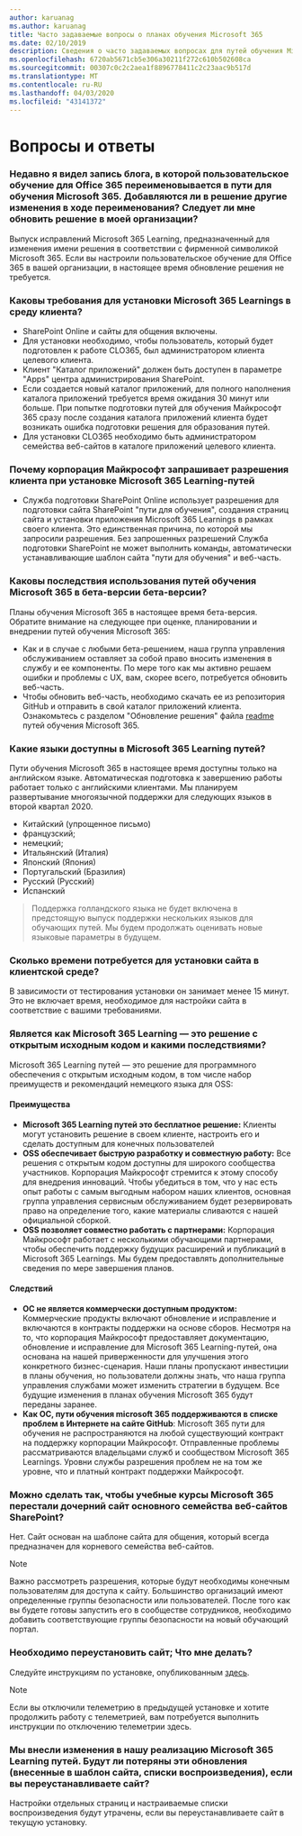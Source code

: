 ```yaml
---
author: karuanag
ms.author: karuanag
title: Часто задаваемые вопросы о планах обучения Microsoft 365
ms.date: 02/10/2019
description: Сведения о часто задаваемых вопросах для путей обучения Microsoft 365
ms.openlocfilehash: 6720ab5671cb5e306a30211f272c610b502608ca
ms.sourcegitcommit: 00307c0c2c2aea1f8896778411c2c23aac9b517d
ms.translationtype: MT
ms.contentlocale: ru-RU
ms.lasthandoff: 04/03/2020
ms.locfileid: "43141372"
---
```

# <a name="frequently-asked-questions"></a>Вопросы и ответы

### <a name="i-recently-saw-a-blog-post-that-custom-learning-for-office-365-is-being-renamed-to-microsoft-365-learning-pathways-are-there-other-changes-being-added-to-the-solution-as-part-of-the-renaming-effort-should-i-update-the-solution-in-my-organization"></a>Недавно я видел запись блога, в которой пользовательское обучение для Office 365 переименовывается в пути для обучения Microsoft 365. Добавляются ли в решение другие изменения в ходе переименования? Следует ли мне обновить решение в моей организации?

Выпуск исправлений Microsoft 365 Learning, предназначенный для изменения имени решения в соответствии с фирменной символикой Microsoft 365. Если вы настроили пользовательское обучение для Office 365 в вашей организации, в настоящее время обновление решения не требуется.  

### <a name="what-are-the-requirements-for-installing-microsoft-365-learning-pathways-into-my-tenant-environment"></a>Каковы требования для установки Microsoft 365 Learnings в среду клиента?

- SharePoint Online и сайты для общения включены.
- Для установки необходимо, чтобы пользователь, который будет подготовлен к работе CLO365, был администратором клиента целевого клиента.
- Клиент "Каталог приложений" должен быть доступен в параметре "Apps" центра администрирования SharePoint.
- Если создается новый каталог приложений, для полного наполнения каталога приложений требуется время ожидания 30 минут или больше. При попытке подготовки путей для обучения Майкрософт 365 сразу после создания каталога приложений клиента будет возникать ошибка подготовки решения для образования путей. 
- Для установки CLO365 необходимо быть администратором семейства веб-сайтов в каталоге приложений целевого клиента.

### <a name="why-is-microsoft-asking-for-tenant-permissions-when-installing-microsoft-365-learning-pathways"></a>Почему корпорация Майкрософт запрашивает разрешения клиента при установке Microsoft 365 Learning-путей 

- Служба подготовки SharePoint Online использует разрешения для подготовки сайта SharePoint "пути для обучения", создания страниц сайта и установки приложения Microsoft 365 Learnings в рамках своего клиента. Это единственная причина, по которой мы запросили разрешения. Без запрошенных разрешений Служба подготовки SharePoint не может выполнить команды, автоматически устанавливающие шаблон сайта "пути для обучения" и веб-часть. 

### <a name="what-are-the-implications-of-microsoft-365-learning-pathways-being-in-a-beta-preview"></a>Каковы последствия использования путей обучения Microsoft 365 в бета-версии бета-версии? 

Планы обучения Microsoft 365 в настоящее время бета-версия. Обратите внимание на следующее при оценке, планировании и внедрении путей обучения Microsoft 365:

- Как и в случае с любыми бета-решением, наша группа управления обслуживанием оставляет за собой право вносить изменения в службу и ее компоненты. По мере того как мы активно решаем ошибки и проблемы с UX, вам, скорее всего, потребуется обновить веб-часть.
- Чтобы обновить веб-часть, необходимо скачать ее из репозитория GitHub и отправить в свой каталог приложений клиента. Ознакомьтесь с разделом "Обновление решения" файла [readme](https://github.com/pnp/custom-learning-office-365/blob/master/README.md) путей обучения Microsoft 365. 

### <a name="what-languages-is-microsoft-365-learning-pathways-available-in"></a>Какие языки доступны в Microsoft 365 Learning путей?

Пути обучения Microsoft 365 в настоящее время доступны только на английском языке. Автоматическая подготовка к завершению работы работает только с английскими клиентами. Мы планируем развертывание многоязычной поддержки для следующих языков в второй квартал 2020. 

- Китайский (упрощенное письмо) 
- французский;  
- немецкий; 
- Итальянский (Италия) 
- Японский (Япония)  
- Португальский (Бразилия) 
- Русский (Русский)  
- Испанский 

> Поддержка голландского языка не будет включена в предстоящую выпуск поддержки нескольких языков для обучающих путей. Мы будем продолжать оценивать новые языковые параметры в будущем.

### <a name="how-long-will-it-take-to-install-the-site-in-our-tenant-environment"></a>Сколько времени потребуется для установки сайта в клиентской среде?

В зависимости от тестирования установки он занимает менее 15 минут. Это не включает время, необходимое для настройки сайта в соответствие с вашими требованиями.

### <a name="is-microsoft-365-learning-pathways-an-open-source-solution-and-what-are-the-implications"></a>Является как Microsoft 365 Learning — это решение с открытым исходным кодом и какими последствиями?

Microsoft 365 Learning путей — это решение для программного обеспечения с открытым исходным кодом, в том числе набор преимуществ и рекомендаций немецкого языка для OSS:

#### <a name="benefits"></a>Преимущества 
- **Microsoft 365 Learning путей это бесплатное решение:** Клиенты могут установить решение в своем клиенте, настроить его и сделать доступным для конечных пользователей
- **OSS обеспечивает быструю разработку и совместную работу:**  Все решения с открытым кодом доступны для широкого сообщества участников.  Корпорация Майкрософт стремится к этому способу для внедрения инноваций.  Чтобы убедиться в том, что у нас есть опыт работы с самым выгодным набором наших клиентов, основная группа управления сервисным обслуживанием будет резервировать право на определение того, какие материалы сливаются с нашей официальной сборкой.  
- **OSS позволяет совместно работать с партнерами:** Корпорация Майкрософт работает с несколькими обучающими партнерами, чтобы обеспечить поддержку будущих расширений и публикаций в Microsoft 365 Learnings. Мы будем предоставлять дополнительные сведения по мере завершения планов. 
    
#### <a name="implications"></a>Следствий
- **ОС не является коммерчески доступным продуктом:** Коммерческие продукты включают обновление и исправление и включаются в контракты поддержки на основе сборов. Несмотря на то, что корпорация Майкрософт предоставляет документацию, обновление и исправление для Microsoft 365 Learning-путей, она основана на нашей приверженности для улучшения этого конкретного бизнес-сценария. Наши планы пропускают инвестиции в планы обучения, но пользователи должны знать, что наша группа управления службами может изменить стратегии в будущем. Все будущие изменения в планах обучения Microsoft 365 будут переданы заранее. 
- **Как ОС, пути обучения microsoft 365 поддерживаются в списке проблем в Интернете на сайте GitHub**: Microsoft 365 пути для обучения не распространяются на любой существующий контракт на поддержку корпорации Майкрософт. Отправленные проблемы рассматриваются владельцами служб и сообществом Microsoft 365 Learnings. Уровни службы разрешения проблем не на том же уровне, что и платный контракт поддержки Майкрософт.  

### <a name="can-we-make-the-microsoft-365-learning-pathways-a-subsite-of-our-primary-sharepoint-site-collection"></a>Можно сделать так, чтобы учебные курсы Microsoft 365 перестали дочерний сайт основного семейства веб-сайтов SharePoint?

Нет. Сайт основан на шаблоне сайта для общения, который всегда предназначен для корневого семейства веб-сайтов.

> [!NOTE]
> Важно рассмотреть разрешения, которые будут необходимы конечным пользователям для доступа к сайту. Большинство организаций имеют определенные группы безопасности или пользователей. После того как вы будете готовы запустить его в сообществе сотрудников, необходимо добавить соответствующие группы безопасности на новый обучающий портал.

### <a name="i-need-to-reinstall-the-site-what-should-i-do"></a>Необходимо переустановить сайт; Что мне делать?

Следуйте инструкциям по установке, опубликованным [здесь](custom_provision.md).

> [!NOTE]
> Если вы отключили телеметрию в предыдущей установке и хотите продолжить работу с телеметрией, вам потребуется выполнить инструкции по отключению телеметрии здесь.

### <a name="we-made-updates-to-our-implementation-of-microsoft-365-learning-pathways-will-we-lose-these-updates-made-to-site-template-playlists-if-we-reinstall-the-site"></a>Мы внесли изменения в нашу реализацию Microsoft 365 Learning путей. Будут ли потеряны эти обновления (внесенные в шаблон сайта, списки воспроизведения), если вы переустанавливаете сайт?

Настройки отдельных страниц и настраиваемые списки воспроизведения будут утрачены, если вы переустанавливаете сайт в текущую установку.  